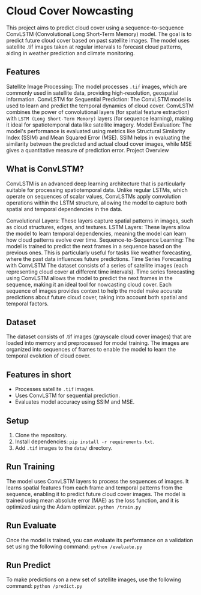 # Cloud Cover Nowcasting
This project aims to predict cloud cover using a sequence-to-sequence ConvLSTM (Convolutional Long Short-Term Memory) model. The goal is to predict future cloud cover based on past satellite images. The model uses satellite .tif images taken at regular intervals to forecast cloud patterns, aiding in weather prediction and climate monitoring.

## Features
Satellite Image Processing: The model processes `.tif` images, which are commonly used in satellite data, providing high-resolution, geospatial information.
ConvLSTM for Sequential Prediction: The ConvLSTM model is used to learn and predict the temporal dynamics of cloud cover. ConvLSTM combines the power of convolutional layers (for spatial feature extraction) with `LSTM (Long Short-Term Memory)` layers (for sequence learning), making it ideal for spatiotemporal data like satellite imagery.
Model Evaluation: The model's performance is evaluated using metrics like Structural Similarity Index (SSIM) and Mean Squared Error (MSE). SSIM helps in evaluating the similarity between the predicted and actual cloud cover images, while MSE gives a quantitative measure of prediction error.
Project Overview
## What is ConvLSTM?
ConvLSTM is an advanced deep learning architecture that is particularly suitable for processing spatiotemporal data. Unlike regular LSTMs, which operate on sequences of scalar values, ConvLSTMs apply convolution operations within the LSTM structure, allowing the model to capture both spatial and temporal dependencies in the data.

Convolutional Layers: These layers capture spatial patterns in images, such as cloud structures, edges, and textures.
LSTM Layers: These layers allow the model to learn temporal dependencies, meaning the model can learn how cloud patterns evolve over time.
Sequence-to-Sequence Learning: The model is trained to predict the next frames in a sequence based on the previous ones. This is particularly useful for tasks like weather forecasting, where the past data influences future predictions.
Time Series Forecasting with ConvLSTM
The dataset consists of a series of satellite images (each representing cloud cover at different time intervals). Time series forecasting using ConvLSTM allows the model to predict the next frames in the sequence, making it an ideal tool for nowcasting cloud cover. Each sequence of images provides context to help the model make accurate predictions about future cloud cover, taking into account both spatial and temporal factors.

## Dataset
The dataset consists of .tif images (grayscale cloud cover images) that are loaded into memory and preprocessed for model training. The images are organized into sequences of frames to enable the model to learn the temporal evolution of cloud cover.



## Features in short
- Processes satellite `.tif` images.
- Uses ConvLSTM for sequential prediction.
- Evaluates model accuracy using SSIM and MSE.

## Setup
1. Clone the repository.
2. Install dependencies: `pip install -r requirements.txt`.
3. Add `.tif` images to the `data/` directory.

## Run Training
The model uses ConvLSTM layers to process the sequences of images. It learns spatial features from each frame and temporal patterns from the sequence, enabling it to predict future cloud cover images. The model is trained using mean absolute error (MAE) as the loss function, and it is optimized using the Adam optimizer.
`python /train.py`

## Run Evaluate
Once the model is trained, you can evaluate its performance on a validation set using the following command:
`python /evaluate.py`

## Run Predict
To make predictions on a new set of satellite images, use the following command:
`python /predict.py`
